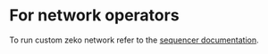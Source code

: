 # For network operators

To run custom zeko network refer to the [sequencer documentation](./sequencer.md#run).
